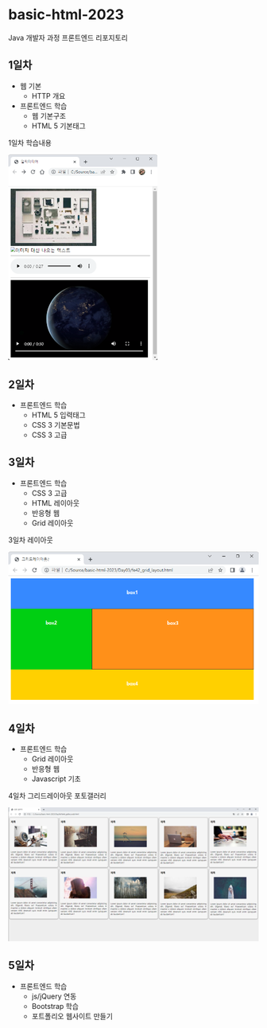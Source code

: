# basic-html-2023
Java 개발자 과정 프론트엔드 리포지토리

## 1일차
- 웹 기본
    - HTTP 개요
- 프론트엔드 학습
    - 웹 기본구조
    - HTML 5 기본태그

1일차 학습내용
<!-- ![멀티미디어](https://raw.githubusercontent.com/ldj8196/basic-html-2023/main/image/Day01.png) -->
<img src="https://raw.githubusercontent.com/ldj8196/basic-html-2023/main/image/Day01.png" width="300">

## 2일차
- 프론트엔드 학습
    - HTML 5 입력태그
    - CSS 3 기본문법
    - CSS 3 고급

## 3일차
- 프론트엔드 학습
    - CSS 3 고급
    - HTML 레이아웃
    - 반응형 웹
    - Grid 레이아웃

3일차 레이아웃

<img src="https://raw.githubusercontent.com/ldj8196/basic-html-2023/main/image/layout.png" width="600">

## 4일차
- 프론트엔드 학습
    - Grid 레이아웃
    - 반응형 웹
    - Javascript 기초

4일차 그리드레이아웃 포토갤러리

<img src="https://raw.githubusercontent.com/ldj8196/basic-html-2023/main/image/gallery01.png" width="600">

## 5일차
- 프론트엔드 학습
    - js/jQuery 연동
    - Bootstrap 학습
    - 포트폴리오 웹사이트 만들기